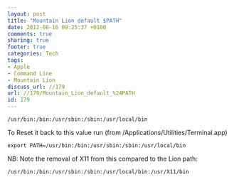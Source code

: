 ```yaml
---
layout: post
title: "Mountain Lion default $PATH"
date: 2012-08-16 09:25:37 +0100 
comments: true
sharing: true
footer: true
categories: Tech
tags:
- Apple
- Command Line
- Mountain Lion
discuss_url: //179
url: //179/Mountain_Lion_default_%24PATH
id: 179
---
```

    /usr/bin:/bin:/usr/sbin:/sbin:/usr/local/bin

To Reset it back to this value run (from /Applications/Utilities/Terminal.app)

    export PATH=/usr/bin:/bin:/usr/sbin:/sbin:/usr/local/bin

NB: Note the removal of X11 from this compared to the Lion path:

    /usr/bin:/bin:/usr/sbin:/sbin:/usr/local/bin:/usr/X11/bin
